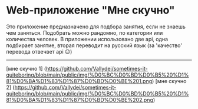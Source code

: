 # Web-приложение "Мне скучно" #

Это приложение предназначено для подбора занятия, если не знаешь чем заняться. Подобрать можно рандомно, по категории или количества человек. В приложении использовано две api, одна подбирает занятие, вторая переводит на русский язык (за 'качество' перевода отвечвет api 😉)

---

[мне скучно 1] (https://github.com/Vallydei/sometimes-it-quiteboring/blob/main/public/img/%D0%BC%D0%BD%D0%B5%20%D1%81%D0%BA%D1%83%D1%87%D0%BD%D0%BE%201.png)
[мне скучно 2] (https://github.com/Vallydei/sometimes-it-quiteboring/blob/main/public/img/%D0%BC%D0%BD%D0%B5%20%D1%81%D0%BA%D1%83%D1%87%D0%BD%D0%BE%202.png)
